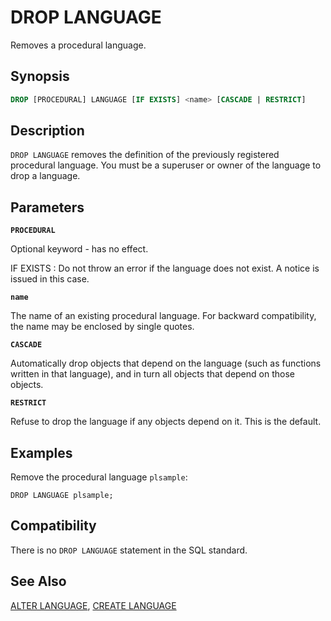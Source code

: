 # DROP LANGUAGE

Removes a procedural language.

## Synopsis

```sql
DROP [PROCEDURAL] LANGUAGE [IF EXISTS] <name> [CASCADE | RESTRICT]
```

## Description

`DROP LANGUAGE` removes the definition of the previously registered procedural language. You must be a superuser or owner of the language to drop a language.

## Parameters

**`PROCEDURAL`**

Optional keyword - has no effect.

IF EXISTS
:   Do not throw an error if the language does not exist. A notice is issued in this case.

**`name`**

The name of an existing procedural language. For backward compatibility, the name may be enclosed by single quotes.

**`CASCADE`**

Automatically drop objects that depend on the language (such as functions written in that language), and in turn all objects that depend on those objects.

**`RESTRICT`**

Refuse to drop the language if any objects depend on it. This is the default.

## Examples

Remove the procedural language `plsample`:

```
DROP LANGUAGE plsample;
```

## Compatibility

There is no `DROP LANGUAGE` statement in the SQL standard.

## See Also

[ALTER LANGUAGE](/docs/sql-statements/sql-stmt-alter-language.md), [CREATE LANGUAGE](/docs/sql-statements/sql-stmt-create-language.md)



